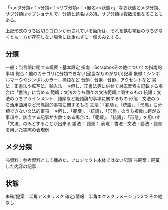 「<メタ分類>：<分類>：<サブ分類>：<題名><状態>」
なお状態とメタ分類、サブ分類はオプショナルで、分類と題名は必須。サブ分類は複数段重なることもある。

上記形式のうち区切りコロンが示されている箇所は、それを挟む項目のうち少なくとも一方が存在しない場合には重ねずに一個のみとする。

## 分類
一般：当言語に関する概要・基本設定
指南：Scrapboxその他についての指南的事項
総合：他のカテゴリに分類できない(適当なものがない)記事
象徴：シンボルマークやシンボルカラー、標語など
音韻：音素、音節、アクセントなど
書法：正書法や転写法、輸入法
　※但し、正書法等に併せて対応音素も記載する場合は「書法」に含める
範疇：文法のうち個々の文法範疇に関するもの
統語：文法のうちアラインメント、語順など統語論的事項に関するもの
形態：文法のうち活用曲用など形態論的事項に関するもの
文法：「範疇」、「統語」、「形態」に分類できない文法的事項
　※但し、「範疇」、「統語」、「形態」のうち複数に跨がる事項や、該当する記事が少数である場合は、「範疇」、「統語」、「形態」を用いず「文法」のみとすることが出来る
語法：
語彙：
表現：書法・文法・語法・語彙を用いた実際の表現例

## メタ分類
％資料：参考資料として纏めた、プロジェクト本体ではない記事
％廃案：廃棄した内容の記事

## 状態
未確/提案　半角アスタリスク
確定/情報　半角エクスクラメーション2つ
その他　なし

